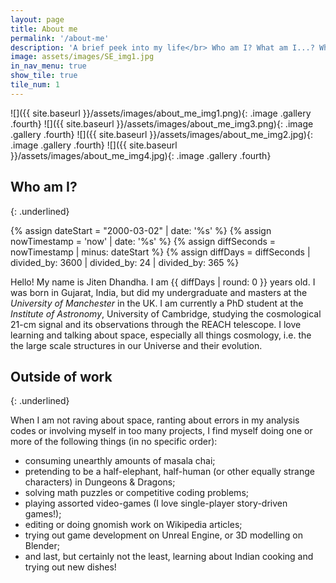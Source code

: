 ```yaml
---
layout: page
title: About me
permalink: '/about-me'
description: 'A brief peek into my life</br> Who am I? What am I...? Why... am... I?'
image: assets/images/SE_img1.jpg
in_nav_menu: true
show_tile: true
tile_num: 1
---
```


![]({{ site.baseurl }}/assets/images/about_me_img1.png){: .image .gallery .fourth}
![]({{ site.baseurl }}/assets/images/about_me_img3.png){: .image .gallery .fourth}
![]({{ site.baseurl }}/assets/images/about_me_img2.jpg){: .image .gallery .fourth}
![]({{ site.baseurl }}/assets/images/about_me_img4.jpg){: .image .gallery .fourth}


## Who am I?
{: .underlined}

{% assign dateStart = "2000-03-02" | date: '%s' %}
{% assign nowTimestamp = 'now' | date: '%s' %}
{% assign diffSeconds = nowTimestamp | minus: dateStart %}
{% assign diffDays = diffSeconds | divided_by: 3600 | divided_by: 24 | divided_by: 365 %}

Hello! My name is Jiten Dhandha. I am {{ diffDays | round: 0 }} years old. I was born in Gujarat, India, but did my undergraduate and masters at the _University of Manchester_ in the UK. I am currently a PhD student at the _Institute of Astronomy_, University of Cambridge, studying the cosmological 21-cm signal and its observations through the REACH telescope. I love learning and talking about space, especially all things cosmology, i.e. the the large scale structures in our Universe and their evolution.

## Outside of work
{: .underlined}

When I am not raving about space, ranting about errors in my analysis codes or involving myself in too many projects, I find myself doing one or more of the following things (in no specific order):
- consuming unearthly amounts of masala chai;
- pretending to be a half-elephant, half-human (or other equally strange characters) in Dungeons & Dragons;
- solving math puzzles or competitive coding problems;
- playing assorted video-games (I love single-player story-driven games!);
- editing or doing gnomish work on Wikipedia articles;
- trying out game development on Unreal Engine, or 3D modelling on Blender;
- and last, but certainly not the least, learning about Indian cooking and trying out new dishes!
